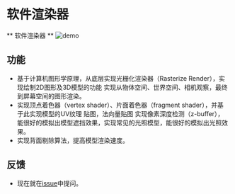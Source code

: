 软件渲染器
=========

** 软件渲染器 **
![demo](https://github.com/noahwork/render/blob/master/gif/ilidan_light.gif)

功能
--------
 - 基于计算机图形学原理，从底层实现光栅化渲染器（Rasterize Render），实现绘制2D图形及3D模型的功能 实现从物体空间、世界空间、相机观察，最终到屏幕空间的图形渲染。
 - 实现顶点着色器（vertex shader）、片面着色器（fragment shader），并基于此实现模型的UV纹理 贴图，法向量贴图 实现像素深度检测（z-buffer），能很好的模拟出模型遮挡效果，实现常见的光照模型，能很好的模拟出光照效果。
 - 实现背面剔除算法，提高模型渲染速度。

反馈
-------------
 - 现在就在[issue](https://github.com/noahwork/render/issues)中提问。
